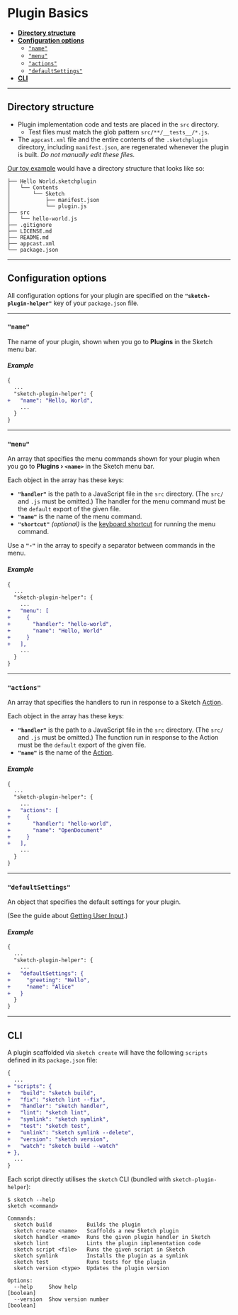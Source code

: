 # Plugin Basics

- [**Directory structure**](#directory-structure)
- [**Configuration options**](#configuration-options)
  - [`"name"`](#name)
  - [`"menu"`](#menu)
  - [`"actions"`](#actions)
  - [`"defaultSettings"`](#defaultsettings)
- [**CLI**](#cli)

---

## Directory structure

- Plugin implementation code and tests are placed in the `src` directory.
  - Test files must match the glob pattern `src/**/__tests__/*.js`.
- The `appcast.xml` file and the entire contents of the `.sketchplugin` directory, including `manifest.json`, are regenerated whenever the plugin is built. *Do not manually edit these files.*

[Our toy example](../README.md#quick-start) would have a directory structure that looks like so:

```
├── Hello World.sketchplugin
│   └── Contents
│       └── Sketch
│           ├── manifest.json
│           └── plugin.js
├── src
│   └── hello-world.js
├── .gitignore
├── LICENSE.md
├── README.md
├── appcast.xml
└── package.json
```

---

## Configuration options

All configuration options for your plugin are specified on the **`"sketch-plugin-helper"`** key of your `package.json` file.

---

### `"name"`

The name of your plugin, shown when you go to **Plugins** in the Sketch menu bar.

#### *Example*

```diff
{
  ...
  "sketch-plugin-helper": {
+   "name": "Hello, World",
    ...
  }
}
```

---

### `"menu"`

An array that specifies the menu commands shown for your plugin when you go to **Plugins › `<name>`** in the Sketch menu bar.

Each object in the array has these keys:
- **`"handler"`** is the path to a JavaScript file in the `src` directory. (The `src/` and `.js` must be omitted.) The handler for the menu command must be the `default` export of the given file.
- **`"name"`** is the name of the menu command.
- **`"shortcut"`** *(optional)* is the [keyboard shortcut](https://developer.sketch.com/guides/plugin-bundles/#shortcut) for running the menu command.

Use a **`"-"`** in the array to specify a separator between commands in the menu.

#### *Example*

```diff
{
  ...
  "sketch-plugin-helper": {
    ...
+   "menu": [
+     {
+       "handler": "hello-world",
+       "name": "Hello, World"
+     }
+   ],
    ...
  }
}
```

---

### `"actions"`

An array that specifies the handlers to run in response to a Sketch [Action](https://developer.sketch.com/reference/action/).

Each object in the array has these keys:
- **`"handler"`** is the path to a JavaScript file in the `src` directory. (The `src/` and `.js` must be omitted.) The function run in response to the Action must be the `default` export of the given file.
- **`"name"`** is the name of the [Action](https://developer.sketch.com/reference/action/).

#### *Example*

```diff
{
  ...
  "sketch-plugin-helper": {
    ...
+   "actions": [
+     {
+       "handler": "hello-world",
+       "name": "OpenDocument"
+     }
+   ],
    ...
  }
}
```

---

### `"defaultSettings"`

An object that specifies the default settings for your plugin.

(See the guide about [Getting User Input](2-getting-user-input.md).)

#### *Example*

```diff
{
  ...
  "sketch-plugin-helper": {
    ...
+   "defaultSettings": {
+     "greeting": "Hello",
+     "name": "Alice"
+   }
  }
}
```

---

## CLI

A plugin scaffolded via `sketch create` will have the following `scripts` defined in its `package.json` file:

```diff
{
  ...
+ "scripts": {
+   "build": "sketch build",
+   "fix": "sketch lint --fix",
+   "handler": "sketch handler",
+   "lint": "sketch lint",
+   "symlink": "sketch symlink",
+   "test": "sketch test",
+   "unlink": "sketch symlink --delete",
+   "version": "sketch version",
+   "watch": "sketch build --watch"
+ },
  ...
}
```

Each script directly utilises the `sketch` CLI (bundled with `sketch-plugin-helper`):

```
$ sketch --help
sketch <command>

Commands:
  sketch build           Builds the plugin
  sketch create <name>   Scaffolds a new Sketch plugin
  sketch handler <name>  Runs the given plugin handler in Sketch
  sketch lint            Lints the plugin implementation code
  sketch script <file>   Runs the given script in Sketch
  sketch symlink         Installs the plugin as a symlink
  sketch test            Runs tests for the plugin
  sketch version <type>  Updates the plugin version

Options:
  --help     Show help                                                 [boolean]
  --version  Show version number                                       [boolean]
```
